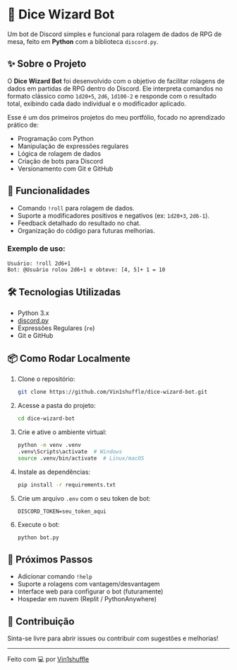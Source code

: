 # 🎲 Dice Wizard Bot

Um bot de Discord simples e funcional para rolagem de dados de RPG de mesa, feito em **Python** com a biblioteca `discord.py`.

## ✨ Sobre o Projeto

O **Dice Wizard Bot** foi desenvolvido com o objetivo de facilitar rolagens de dados em partidas de RPG dentro do Discord. Ele interpreta comandos no formato clássico como `1d20+5`, `2d6`, `1d100-2` e responde com o resultado total, exibindo cada dado individual e o modificador aplicado.

Esse é um dos primeiros projetos do meu portfólio, focado no aprendizado prático de:

- Programação com Python
- Manipulação de expressões regulares
- Lógica de rolagem de dados
- Criação de bots para Discord
- Versionamento com Git e GitHub

## 🚀 Funcionalidades

- Comando `!roll` para rolagem de dados.
- Suporte a modificadores positivos e negativos (ex: `1d20+3`, `2d6-1`).
- Feedback detalhado do resultado no chat.
- Organização do código para futuras melhorias.

### Exemplo de uso:

```text
Usuário: !roll 2d6+1
Bot: @Usuário rolou 2d6+1 e obteve: [4, 5]+ 1 = 10
```

## 🛠️ Tecnologias Utilizadas

- Python 3.x
- [discord.py](https://discordpy.readthedocs.io/)
- Expressões Regulares (`re`)
- Git e GitHub

## 📦 Como Rodar Localmente

1. Clone o repositório:
   ```bash
   git clone https://github.com/Vin1shuffle/dice-wizard-bot.git
   ```

2. Acesse a pasta do projeto:
   ```bash
   cd dice-wizard-bot
   ```

3. Crie e ative o ambiente virtual:
   ```bash
   python -m venv .venv
   .venv\Scripts\activate  # Windows
   source .venv/bin/activate  # Linux/macOS
   ```

4. Instale as dependências:
   ```bash
   pip install -r requirements.txt
   ```

5. Crie um arquivo `.env` com o seu token de bot:
   ```
   DISCORD_TOKEN=seu_token_aqui
   ```

6. Execute o bot:
   ```bash
   python bot.py
   ```

## 🧠 Próximos Passos

- Adicionar comando `!help`
- Suporte a rolagens com vantagem/desvantagem
- Interface web para configurar o bot (futuramente)
- Hospedar em nuvem (Replit / PythonAnywhere)

## 🤝 Contribuição

Sinta-se livre para abrir issues ou contribuir com sugestões e melhorias!

---

Feito com 💻 por [Vin1shuffle](https://github.com/Vin1shuffle)
